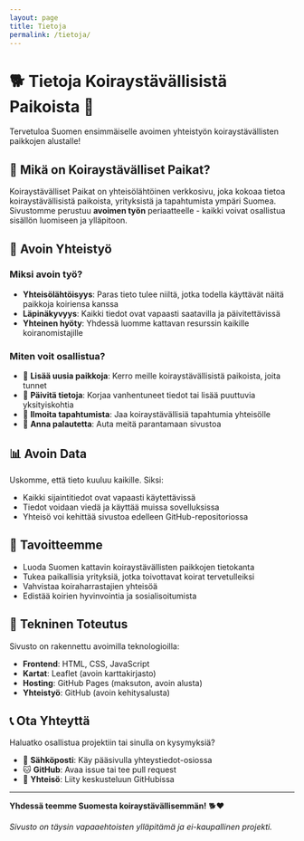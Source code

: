 ```yaml
---
layout: page
title: Tietoja
permalink: /tietoja/
---
```


# 🐕 Tietoja Koiraystävällisistä Paikoista 🐾

Tervetuloa Suomen ensimmäiselle avoimen yhteistyön koiraystävällisten paikkojen alustalle!

## 🌟 Mikä on Koiraystävälliset Paikat?

Koiraystävälliset Paikat on yhteisölähtöinen verkkosivu, joka kokoaa tietoa koiraystävällisistä paikoista, yrityksistä ja tapahtumista ympäri Suomea. Sivustomme perustuu **avoimen työn** periaatteelle - kaikki voivat osallistua sisällön luomiseen ja ylläpitoon.

## 🤝 Avoin Yhteistyö

### Miksi avoin työ?
- **Yhteisölähtöisyys**: Paras tieto tulee niiltä, jotka todella käyttävät näitä paikkoja koiriensa kanssa
- **Läpinäkyvyys**: Kaikki tiedot ovat vapaasti saatavilla ja päivitettävissä
- **Yhteinen hyöty**: Yhdessä luomme kattavan resurssin kaikille koiranomistajille

### Miten voit osallistua?
- 📍 **Lisää uusia paikkoja**: Kerro meille koiraystävällisistä paikoista, joita tunnet
- 📝 **Päivitä tietoja**: Korjaa vanhentuneet tiedot tai lisää puuttuvia yksityiskohtia  
- 📅 **Ilmoita tapahtumista**: Jaa koiraystävällisiä tapahtumia yhteisölle
- 💬 **Anna palautetta**: Auta meitä parantamaan sivustoa

## 📊 Avoin Data

Uskomme, että tieto kuuluu kaikille. Siksi:
- Kaikki sijaintitiedot ovat vapaasti käytettävissä
- Tiedot voidaan viedä ja käyttää muissa sovelluksissa
- Yhteisö voi kehittää sivustoa edelleen GitHub-repositoriossa

## 🎯 Tavoitteemme

- Luoda Suomen kattavin koiraystävällisten paikkojen tietokanta
- Tukea paikallisia yrityksiä, jotka toivottavat koirat tervetulleiksi
- Vahvistaa koiraharrastajien yhteisöä
- Edistää koirien hyvinvointia ja sosialisoitumista

## 🔧 Tekninen Toteutus

Sivusto on rakennettu avoimilla teknologioilla:
- **Frontend**: HTML, CSS, JavaScript
- **Kartat**: Leaflet (avoin karttakirjasto)
- **Hosting**: GitHub Pages (maksuton, avoin alusta)
- **Yhteistyö**: GitHub (avoin kehitysalusta)

## 📞 Ota Yhteyttä

Haluatko osallistua projektiin tai sinulla on kysymyksiä?

- 📧 **Sähköposti**: Käy pääsivulla yhteystiedot-osiossa
- 🐱 **GitHub**: Avaa issue tai tee pull request
- 💬 **Yhteisö**: Liity keskusteluun GitHubissa

---

**Yhdessä teemme Suomesta koiraystävällisemmän!** 🐕❤️

*Sivusto on täysin vapaaehtoisten ylläpitämä ja ei-kaupallinen projekti.*
